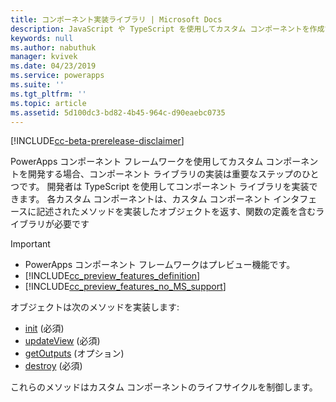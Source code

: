 ```yaml
---
title: コンポーネント実装ライブラリ | Microsoft Docs
description: JavaScript や TypeScript を使用してカスタム コンポーネントを作成する
keywords: null
ms.author: nabuthuk
manager: kvivek
ms.date: 04/23/2019
ms.service: powerapps
ms.suite: ''
ms.tgt_pltfrm: ''
ms.topic: article
ms.assetid: 5d100dc3-bd82-4b45-964c-d90eaebc0735
---
```


[!INCLUDE[cc-beta-prerelease-disclaimer](../../includes/cc-beta-prerelease-disclaimer.md)]

PowerApps コンポーネント フレームワークを使用してカスタム コンポーネントを開発する場合、コンポーネント ライブラリの実装は重要なステップのひとつです。 開発者は TypeScript を使用してコンポーネント ライブラリを実装できます。 各カスタム コンポーネントは、カスタム コンポーネント インタフェースに記述されたメソッドを実装したオブジェクトを返す、関数の定義を含むライブラリが必要です 

> [!IMPORTANT]
> - PowerApps コンポーネント フレームワークはプレビュー機能です。
> - [!INCLUDE[cc_preview_features_definition](../../includes/cc-preview-features-definition.md)] 
> - [!INCLUDE[cc_preview_features_no_MS_support](../../includes/cc-preview-features-no-ms-support.md)]

オブジェクトは次のメソッドを実装します:

- [init](reference/control/init.md) (必須)
- [updateView](reference/control/updateview.md) (必須)
- [getOutputs](reference/control/getoutputs.md) (オプション)
- [destroy](reference/control/destroy.md) (必須)

これらのメソッドはカスタム コンポーネントのライフサイクルを制御します。

